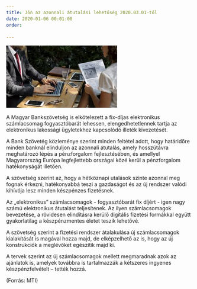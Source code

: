 ```yaml
---
title: Jön az azonnali átutalási lehetőség 2020.03.01-től
date: 2020-01-06 00:01:00
order: 

---
```

![](/uploads/images.jpg)

A Magyar Bankszövetség is elkötelezett a fix-díjas elektronikus számlacsomag fogyasztóbarát lehessen, elengedhetetlennek tartja az elektronikus lakossági ügyletekhez kapcsolódó illeték kivezetését.

A Bank Szövetég közleménye szerint minden feltétel adott, hogy határidőre minden banknál elinduljon az azonnali átutalás, amely hosszútávra meghatározó lépés a pénzforgalom fejlesztésében, és amellyel Magyarország Európa legfejlettebb országai közé kerül a pénzforgalom hatékonyságát illetően.

A szövetség szerint az, hogy a hétköznapi utalások szinte azonnal meg fognak érkezni, hatékonyabbá teszi a gazdaságot és az új rendszer valódi kihívója lesz minden készpénzes fizetésnek.

Az „elektronikus” számlacsomagok - fogyasztóbarát fix díjért - igen nagy számú elektronikus átutalást teljesítenek. Az ilyen számlacsomagok bevezetése, a rövidesen elindításra kerülő digitális fizetési formákkal együtt gyakorlatilag a készpénzmentes életet teszik lehetővé.

A szövetség szerint a fizetési rendszer átalakulása új számlacsomagok kialakítását is magával hozza majd, de elképzelhető az is, hogy az új konstrukciók a meglévőket egészítik majd ki.

A tervek szerint az új számlacsomagok mellett megmaradnak azok az ajánlatok is, amelyek továbbra is tartalmazzák a kétszeres ingyenes készpénzfelvételt – tették hozzá.

(Forrás: MTI)